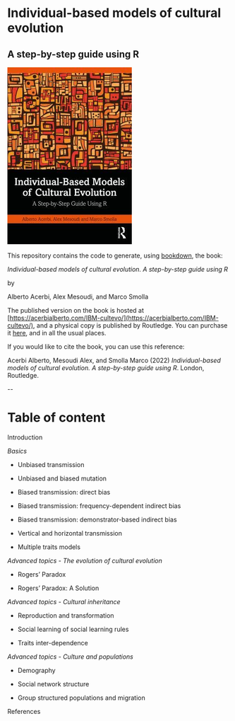# Individual-based models of cultural evolution

## A step-by-step guide using R

![](docs/images/cover.jpeg)

This repository contains the code to generate, using [bookdown](https://bookdown.org), the book:

*Individual-based models of cultural evolution. A step-by-step guide using R*

by 

Alberto Acerbi, Alex Mesoudi, and Marco Smolla

The published version on the book is hosted at [https://acerbialberto.com/IBM-cultevo/](https://acerbialberto.com/IBM-cultevo/), and a physical copy is published by Routledge. You can purchase it [here](https://www.routledge.com/Individual-Based-Models-of-Cultural-Evolution-A-Step-by-Step-Guide-Using/Acerbi-Mesoudi-Smolla/p/book/9781032252063), and in all the usual places.

If you would like to cite the book, you can use this reference:

Acerbi Alberto, Mesoudi Alex, and Smolla Marco (2022) *Individual-based models of cultural evolution. A step-by-step guide using R*. London, Routledge.

--

# Table of content

Introduction

*Basics*

* Unbiased transmission

* Unbiased and biased mutation

* Biased transmission: direct bias

* Biased transmission: frequency-dependent indirect bias

* Biased transmission: demonstrator-based indirect bias

* Vertical and horizontal transmission

* Multiple traits models

*Advanced topics - The evolution of cultural evolution*

* Rogers’ Paradox

* Rogers’ Paradox: A Solution

*Advanced topics - Cultural inheritance*

* Reproduction and transformation

* Social learning of social learning rules

* Traits inter-dependence

*Advanced topics - Culture and populations*

* Demography

* Social network structure

* Group structured populations and migration

References



